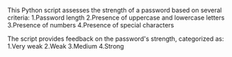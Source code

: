 This Python script assesses the strength of a password based on several criteria:
1.Password length
2.Presence of uppercase and lowercase letters
3.Presence of numbers
4.Presence of special characters

The script provides feedback on the password's strength, categorized as:
1.Very weak
2.Weak
3.Medium
4.Strong
